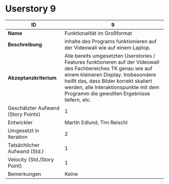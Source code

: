 # Userstory 9  
 
|**ID**|9|  
|-|-|
|**Name**|Funktionalität im Großformat|
|**Beschreibung**|Inhalte des Programs funktionieren auf der Videowall wie auf einem Laptop.|
|**Akzeptanzkriterium**|Alle bereits umgesetzten Userstories / Features funktioneren auf der Videowall des Fachbereiches TK genau wie auf einem kleineren Display. Insbesondere heißt das, dass Bilder korrekt skaliert werden, alle Interaktionspunkte mit dem Programm die gewollten Ergebnisse liefern, etc.|
|Geschätzter Aufwand (Story Points)|1|
|Entwickler|Martin Edlund, Tim Reischl|
|Umgesetzt in Iteration|2|
|Tatsächlicher Aufwand (Std.)|1|
|Velocity (Std./Story Point)|1|
|Bemerkungen|Keine|
